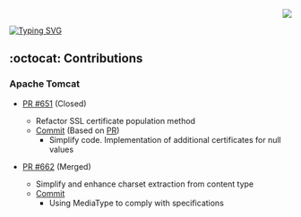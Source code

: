 <span>
<p align="right">
  <a href="https://github.com/wonyongChoi05"><img src="https://hits.seeyoufarm.com/api/count/incr/badge.svg?url=https%3A%2F%2Fgithub.com%2FwonyongChoi05&count_bg=%23000000&title_bg=%23000000&icon=github.svg&icon_color=%23E7E7E7&title=Visitor&edge_flat=false)"/>
  </a>
</p>
  
<!-- Velog -->
<!-- [![Velog's GitHub stats](https://velog-readme-stats.vercel.app/api/badge?name=nyong_i)](https://velog.io/@nyong_i) -->

<div>
<!-- 우아한 디벨로퍼 텍스트 -->
  <a href="https://git.io/typing-svg"><img src="https://readme-typing-svg.herokuapp.com?font=Fira+Code&duration=3500&pause=300&color=58A6FF&background=FFFFFF00&width=435&lines=Stockdale+Paradox;Woowahan+Developer" alt="Typing SVG" /></a>

<!-- 도커 고래.. -->
 <!-- ![](https://velog.velcdn.com/images/nyong_i/post/d703f792-322c-4c06-840b-6949622818c1/image.gif)-->
</div>
  
</span>


<!-- [![Solved.ac Profile](http://mazassumnida.wtf/api/v2/generate_badge?boj=qorwnsduftlagl)](https://solved.ac/qorwnsduftlagl/) -->

## :octocat: Contributions
### Apache Tomcat
* [PR #651](https://github.com/apache/tomcat/pull/651) (Closed)
  * Refactor SSL certificate population method
  * [Commit](https://github.com/apache/tomcat/commit/f650ea788df8067baa4267ac4df806ba1bff1853) (Based on [PR](https://github.com/apache/tomcat/pull/651))
    * Simplify code. Implementation of additional certificates for null values

* [PR #662](https://github.com/apache/tomcat/pull/662) (Merged)
  * Simplify and enhance charset extraction from content type
  * [Commit](https://github.com/apache/tomcat/commit/a2ec03a34276792b42f66182c407f2f8c791dcc1)
    * Using MediaType to comply with specifications
